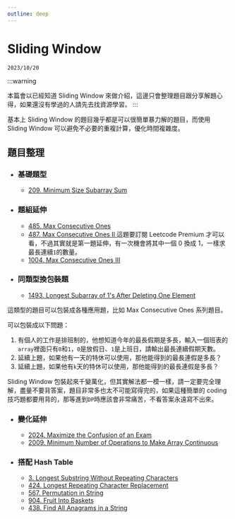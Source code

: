 ```yaml
---
outline: deep
---
```


# Sliding Window

`2023/10/20`

:::warning <div></div>
本篇會以已經知道 Sliding Window 來做介紹，這邊只會整理題目跟分享解題心得，如果還沒有學過的人請先去找資源學習。
:::

基本上 Sliding Window 的題目幾乎都是可以很簡單暴力解的題目，而使用 Sliding Window 可以避免不必要的重複計算，優化時間複雜度。

## 題目整理

- ### 基礎題型

  - [209. Minimum Size Subarray Sum](https://leetcode.com/problems/minimum-size-subarray-sum/)

- ### 題組延伸

  - [485. Max Consecutive Ones](https://leetcode.com/problems/max-consecutive-ones/)
  - [487. Max Consecutive Ones II ](https://leetcode.com/problems/max-consecutive-ones-ii/)
    這題要訂閱 Leetcode Premium 才可以看，不過其實就是第一題延伸，有一次機會將其中一個 0 換成 1，一樣求最長連續`1`的數量。
  - [1004. Max Consecutive Ones III](https://leetcode.com/problems/max-consecutive-ones-iii/)

- ### 同類型換包裝題

  - [1493. Longest Subarray of 1's After Deleting One Element](https://leetcode.com/problems/longest-subarray-of-1s-after-deleting-one-element/)

這類型的題目可以包裝成各種應用題，比如 Max Consecutive Ones 系列題目。

可以包裝成以下問題：

1. 有個人的工作是排班制的，他想知道今年的最長假期是多長，輸入一個班表的`array`裡面只有`0`和`1`，`0`是放假日、`1`是上班日，請輸出最長連續假期天數。
2. 延續上題，如果他有一天的特休可以使用，那他能得到的最長連假是多長？
3. 延續上題，如果他有`k`天的特休可以使用，那他能得到的最長連假是多長？

Sliding Window 包裝起來千變萬化，但其實解法都一模一樣，請一定要完全理解，盡量不要背答案，題目非常多也太不可能寫得完的，如果這種簡單的 coding 技巧題都要用背的，那等進到`DP`時應該會非常痛苦，不看答案永遠寫不出來。

- ### 變化延伸

  - [2024. Maximize the Confusion of an Exam](https://leetcode.com/problems/maximize-the-confusion-of-an-exam/)
  - [2009. Minimum Number of Operations to Make Array Continuous](https://leetcode.com/problems/minimum-number-of-operations-to-make-array-continuous/)

- ### 搭配 Hash Table

  - [3. Longest Substring Without Repeating Characters](https://leetcode.com/problems/longest-substring-without-repeating-characters/)
  - [424. Longest Repeating Character Replacement](https://leetcode.com/problems/longest-repeating-character-replacement/)
  - [567. Permutation in String](https://leetcode.com/problems/permutation-in-string/)
  - [904. Fruit Into Baskets](https://leetcode.com/problems/fruit-into-baskets/)
  - [438. Find All Anagrams in a String](https://leetcode.com/problems/find-all-anagrams-in-a-string/)
